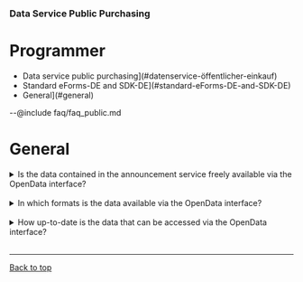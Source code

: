 ### Data Service Public Purchasing
# Programmer

- Data service public purchasing](#datenservice-öffentlicher-einkauf)
- Standard eForms-DE and SDK-DE](#standard-eForms-DE-and-SDK-DE)
- General](#general)

--@include faq/faq_public.md

# General

<details>
<summary>
Is the data contained in the announcement service freely available via the OpenData interface?
</summary>
Yes, the data contained in the announcement service is freely available. It can be accessed via the OpenData interface of the Public Procurement Data Service (DÖE) - either via a REST API or via a PEPPOL query. Both access methods enable open, standardized retrieval of the published announcement data without access restrictions.
</details>
<br>


<details>
<summary>
 In which formats is the data available via the OpenData interface?
</summary>
 The data provided via the OpenData interface of the Publication Service is available in several formats: CSV, OCDS, as well as in the original eForms formats as submitted to TED.
</details>
<br>


<details>
<summary>
How up-to-date is the data that can be accessed via the OpenData interface?
</summary>
 The previous day's data is currently available via the REST API of the OpenData interface. In contrast, the announcements published on the current day can also be made available via a PEPPOL query. This means that the information is usually **more up-to-date** via PEPPOL than via the REST API.
</details>
<br>

---
[Back to top](#programmer)
